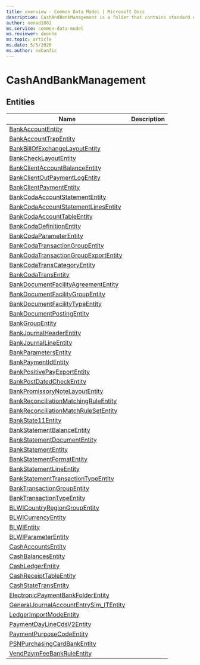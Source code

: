```yaml
---
title: overview - Common Data Model | Microsoft Docs
description: CashAndBankManagement is a folder that contains standard entities related to the Common Data Model.
author: nenad1002
ms.service: common-data-model
ms.reviewer: deonhe
ms.topic: article
ms.date: 5/5/2020
ms.author: nebanfic
---
```


# CashAndBankManagement


## Entities

|Name|Description|
|---|---|
|[BankAccountEntity](BankAccountEntity.md)||
|[BankAccountTrapEntity](BankAccountTrapEntity.md)||
|[BankBillOfExchangeLayoutEntity](BankBillOfExchangeLayoutEntity.md)||
|[BankCheckLayoutEntity](BankCheckLayoutEntity.md)||
|[BankClientAccountBalanceEntity](BankClientAccountBalanceEntity.md)||
|[BankClientOutPaymentLogEntity](BankClientOutPaymentLogEntity.md)||
|[BankClientPaymentEntity](BankClientPaymentEntity.md)||
|[BankCodaAccountStatementEntity](BankCodaAccountStatementEntity.md)||
|[BankCodaAccountStatementLinesEntity](BankCodaAccountStatementLinesEntity.md)||
|[BankCodaAccountTableEntity](BankCodaAccountTableEntity.md)||
|[BankCodaDefinitionEntity](BankCodaDefinitionEntity.md)||
|[BankCodaParameterEntity](BankCodaParameterEntity.md)||
|[BankCodaTransactionGroupEntity](BankCodaTransactionGroupEntity.md)||
|[BankCodaTransactionGroupExportEntity](BankCodaTransactionGroupExportEntity.md)||
|[BankCodaTransCategoryEntity](BankCodaTransCategoryEntity.md)||
|[BankCodaTransEntity](BankCodaTransEntity.md)||
|[BankDocumentFacilityAgreementEntity](BankDocumentFacilityAgreementEntity.md)||
|[BankDocumentFacilityGroupEntity](BankDocumentFacilityGroupEntity.md)||
|[BankDocumentFacilityTypeEntity](BankDocumentFacilityTypeEntity.md)||
|[BankDocumentPostingEntity](BankDocumentPostingEntity.md)||
|[BankGroupEntity](BankGroupEntity.md)||
|[BankJournalHeaderEntity](BankJournalHeaderEntity.md)||
|[BankJournalLineEntity](BankJournalLineEntity.md)||
|[BankParametersEntity](BankParametersEntity.md)||
|[BankPaymentIdEntity](BankPaymentIdEntity.md)||
|[BankPositivePayExportEntity](BankPositivePayExportEntity.md)||
|[BankPostDatedCheckEntity](BankPostDatedCheckEntity.md)||
|[BankPromissoryNoteLayoutEntity](BankPromissoryNoteLayoutEntity.md)||
|[BankReconciliationMatchingRuleEntity](BankReconciliationMatchingRuleEntity.md)||
|[BankReconciliationMatchRuleSetEntity](BankReconciliationMatchRuleSetEntity.md)||
|[BankState11Entity](BankState11Entity.md)||
|[BankStatementBalanceEntity](BankStatementBalanceEntity.md)||
|[BankStatementDocumentEntity](BankStatementDocumentEntity.md)||
|[BankStatementEntity](BankStatementEntity.md)||
|[BankStatementFormatEntity](BankStatementFormatEntity.md)||
|[BankStatementLineEntity](BankStatementLineEntity.md)||
|[BankStatementTransactionTypeEntity](BankStatementTransactionTypeEntity.md)||
|[BankTransactionGroupEntity](BankTransactionGroupEntity.md)||
|[BankTransactionTypeEntity](BankTransactionTypeEntity.md)||
|[BLWICountryRegionGroupEntity](BLWICountryRegionGroupEntity.md)||
|[BLWICurrencyEntity](BLWICurrencyEntity.md)||
|[BLWIEntity](BLWIEntity.md)||
|[BLWIParameterEntity](BLWIParameterEntity.md)||
|[CashAccountsEntity](CashAccountsEntity.md)||
|[CashBalancesEntity](CashBalancesEntity.md)||
|[CashLedgerEntity](CashLedgerEntity.md)||
|[CashReceiptTableEntity](CashReceiptTableEntity.md)||
|[CashStateTransEntity](CashStateTransEntity.md)||
|[ElectronicPaymentBankFolderEntity](ElectronicPaymentBankFolderEntity.md)||
|[GeneralJournalAccountEntrySim_ITEntity](GeneralJournalAccountEntrySim_ITEntity.md)||
|[LedgerImportModeEntity](LedgerImportModeEntity.md)||
|[PaymentDayLineCdsV2Entity](PaymentDayLineCdsV2Entity.md)||
|[PaymentPurposeCodeEntity](PaymentPurposeCodeEntity.md)||
|[PSNPurchasingCardBankEntity](PSNPurchasingCardBankEntity.md)||
|[VendPaymFeeBankRuleEntity](VendPaymFeeBankRuleEntity.md)||
